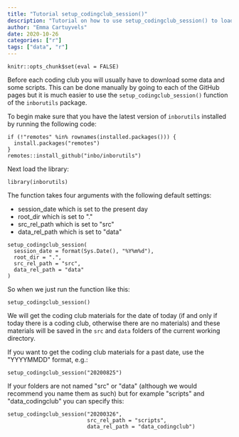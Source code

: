 ```yaml
---
title: "Tutorial setup_codingclub_session()"
description: "Tutorial on how to use setup_codingclub_session() to load data and scripts to use during coding clubs."
author: "Emma Cartuyvels"
date: 2020-10-26
categories: ["r"]
tags: ["data", "r"]
---
```



```{r setup, include=FALSE}
knitr::opts_chunk$set(eval = FALSE)
```


Before each coding club you will usually have to download some data and some scripts.
This can be done manually by going to each of the GitHub pages but it is much easier to use the `setup_codingclub_session()` function of the `inborutils` package.

To begin make sure that you have the latest version of `inborutils` installed by running the following code:

```{r}
if (!"remotes" %in% rownames(installed.packages())) {
  install.packages("remotes")
}
remotes::install_github("inbo/inborutils")
```

Next load the library:

```{r}
library(inborutils)
```

The function takes four arguments with the following default settings:
 - session_date which is set to the present day
 - root_dir which is set to "."
 - src_rel_path which is set to "src"
 - data_rel_path which is set to "data"

```{r}
setup_codingclub_session(
  session_date = format(Sys.Date(), "%Y%m%d"),
  root_dir = ".",
  src_rel_path = "src",
  data_rel_path = "data"
)
```

So when we just run the function like this:

```{r}
setup_codingclub_session()
```

We will get the coding club materials for the date of today (if and only if today there is a coding club, otherwise there are no materials) and these materials will be saved in the `src` and `data` folders of the current working directory.


If you want to get the coding club materials for a past date, use the "YYYYMMDD" format, e.g.: 

```{r}
setup_codingclub_session("20200825")
```

If your folders are not named "src" or "data" (although we would recommend you name them as such) but for example "scripts" and "data_codingclub" you can specify this:

```{r}
setup_codingclub_session("20200326",
                         src_rel_path = "scripts",
                         data_rel_path = "data_codingclub")

```
